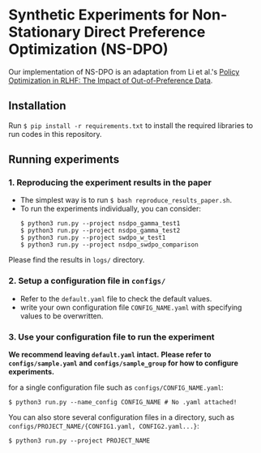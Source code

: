 # Synthetic Experiments for Non-Stationary Direct Preference Optimization (NS-DPO)

Our implementation of NS-DPO is an adaptation from Li et al.'s [Policy Optimization in RLHF: The Impact of Out-of-Preference Data](https://github.com/liziniu/policy_optimization).

## Installation
Run `$ pip install -r requirements.txt` to install the required libraries to run codes in this repository.

## Running experiments

### 1. Reproducing the experiment results in the paper
- The simplest way is to run `$ bash reproduce_results_paper.sh`.
- To run the experiments individually, you can consider:
    ```
    $ python3 run.py --project nsdpo_gamma_test1
    $ python3 run.py --project nsdpo_gamma_test2
    $ python3 run.py --project swdpo_w_test1
    $ python3 run.py --project nsdpo_swdpo_comparison
    ```

Please find the results in `logs/` directory.

### 2. Setup a configuration file in `configs/`
- Refer to the `default.yaml` file to check the default values.
- write your own configuration file `CONFIG_NAME.yaml`  with specifying values to be overwritten.

### 3. Use your configuration file to run the experiment
**We recommend leaving `default.yaml` intact.**
**Please refer to `configs/sample.yaml` and `configs/sample_group` for how to configure experiments.**

for a single configuration file such as `configs/CONFIG_NAME.yaml`:
```
$ python3 run.py --name_config CONFIG_NAME # No .yaml attached!
```

You can also store several configuration files in a directory, such as `configs/PROJECT_NAME/{CONFIG1.yaml, CONFIG2.yaml...}`:
```
$ python3 run.py --project PROJECT_NAME
```

